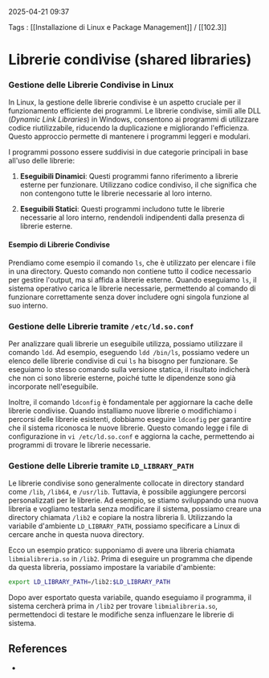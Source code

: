 2025-04-21 09:37

Tags : [[Installazione di Linux e Package Management]] / [[102.3]]

# Librerie condivise (shared libraries)

### Gestione delle Librerie Condivise in Linux

In Linux, la gestione delle librerie condivise è un aspetto cruciale per il funzionamento efficiente dei programmi. Le librerie condivise, simili alle DLL (*Dynamic Link Libraries*) in Windows, consentono ai programmi di utilizzare codice riutilizzabile, riducendo la duplicazione e migliorando l'efficienza. Questo approccio permette di mantenere i programmi leggeri e modulari.

I programmi possono essere suddivisi in due categorie principali in base all'uso delle librerie:

1. **Eseguibili Dinamici**: Questi programmi fanno riferimento a librerie esterne per funzionare. Utilizzano codice condiviso, il che significa che non contengono tutte le librerie necessarie al loro interno. 
    
2. **Eseguibili Statici**: Questi programmi includono tutte le librerie necessarie al loro interno, rendendoli indipendenti dalla presenza di librerie esterne. 

#### Esempio di Librerie Condivise

Prendiamo come esempio il comando `ls`, che è utilizzato per elencare i file in una directory. Questo comando non contiene tutto il codice necessario per gestire l'output, ma si affida a librerie esterne. Quando eseguiamo `ls`, il sistema operativo carica le librerie necessarie, permettendo al comando di funzionare correttamente senza dover includere ogni singola funzione al suo interno.

### Gestione delle Librerie tramite `/etc/ld.so.conf`
Per analizzare quali librerie un eseguibile utilizza, possiamo utilizzare il comando `ldd`. Ad esempio, eseguendo `ldd /bin/ls`, possiamo vedere un elenco delle librerie condivise di cui `ls` ha bisogno per funzionare. 
Se eseguiamo lo stesso comando sulla versione statica, il risultato indicherà che non ci sono librerie esterne, poiché tutte le dipendenze sono già incorporate nell'eseguibile.

Inoltre, il comando `ldconfig` è fondamentale per aggiornare la cache delle librerie condivise. Quando installiamo nuove librerie o modifichiamo i percorsi delle librerie esistenti, dobbiamo eseguire `ldconfig` per garantire che il sistema riconosca le nuove librerie. Questo comando legge i file di configurazione in `vi /etc/ld.so.conf` e aggiorna la cache, permettendo ai programmi di trovare le librerie necessarie.

### Gestione delle Librerie tramite `LD_LIBRARY_PATH`
Le librerie condivise sono generalmente collocate in directory standard come `/lib`, `/lib64`, e `/usr/lib`. Tuttavia, è possibile aggiungere percorsi personalizzati per le librerie. Ad esempio, se stiamo sviluppando una nuova libreria e vogliamo testarla senza modificare il sistema, possiamo creare una directory chiamata `/lib2` e copiare la nostra libreria lì. Utilizzando la variabile d'ambiente `LD_LIBRARY_PATH`, possiamo specificare a Linux di cercare anche in questa nuova directory.

Ecco un esempio pratico: supponiamo di avere una libreria chiamata `libmialibreria.so` in `/lib2`. Prima di eseguire un programma che dipende da questa libreria, possiamo impostare la variabile d'ambiente:

```bash
export LD_LIBRARY_PATH=/lib2:$LD_LIBRARY_PATH
```

Dopo aver esportato questa variabile, quando eseguiamo il programma, il sistema cercherà prima in `/lib2` per trovare `libmialibreria.so`, permettendoci di testare le modifiche senza influenzare le librerie di sistema.
## References

- 